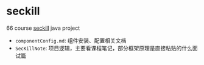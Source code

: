 # seckill
66 course [seckill](https://www.bilibili.com/video/BV1sf4y1L7KE) java project

- `componentConfig.md`: 组件安装、配置相关文档
- `SecKillNote`: 项目逻辑，主要看课程笔记，部分框架原理是直接粘贴的什么面试篇